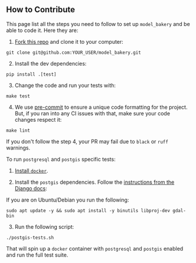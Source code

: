 ## How to Contribute

This page list all the steps you need to follow to set up `model_bakery` and be able to code it. Here they are:

1. [Fork this repo](https://github.com/model-bakers/model_bakery/fork) and clone it to your computer:

```
git clone git@github.com:YOUR_USER/model_bakery.git
```

2. Install the dev dependencies:

```
pip install .[test]
```

3. Change the code and run your tests with:

```
make test
```

4. We use [pre-commit](https://pre-commit.com/) to ensure a unique code formatting for the project. But, if you ran into any CI issues with that, make sure your code changes respect it:

```
make lint
```

If you don't follow the step 4, your PR may fail due to `black` or `ruff` warnings.

To run `postgresql` and `postgis` specific tests:

1. [Install `docker`](https://docs.docker.com/get-docker/).

2. Install the `postgis` dependencies. Follow the
[instructions from the Django docs](https://docs.djangoproject.com/en/3.1/ref/contrib/gis/install/geolibs/):

If you are on Ubuntu/Debian you run the following:

```shell
sudo apt update -y && sudo apt install -y binutils libproj-dev gdal-bin
```

3. Run the following script:

```shell
./postgis-tests.sh
```

That will spin up a `docker` container with `postgresql` and `postgis` enabled and run the full test
suite.
